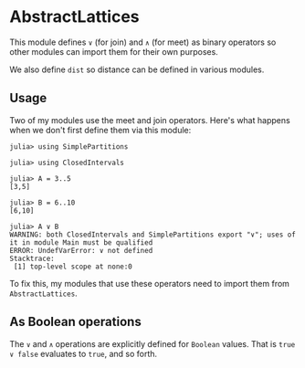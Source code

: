 # AbstractLattices


This module defines `∨` (for join) and `∧` (for meet)
as binary operators so other modules can import them for their own purposes.

We also define `dist` so distance can be defined in various modules. 


## Usage

Two of my modules use the meet and join operators. Here's what happens
when we don't first define them via this module:
```
julia> using SimplePartitions

julia> using ClosedIntervals

julia> A = 3..5
[3,5]

julia> B = 6..10
[6,10]

julia> A ∨ B
WARNING: both ClosedIntervals and SimplePartitions export "∨"; uses of it in module Main must be qualified
ERROR: UndefVarError: ∨ not defined
Stacktrace:
 [1] top-level scope at none:0
```

To fix this, my modules that use these operators need to import them from
`AbstractLattices`.

## As Boolean operations

The  `∨` and `∧` operations are explicitly defined for `Boolean` values. That is
`true ∨ false` evaluates to `true`, and so forth.


